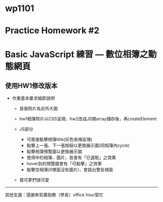 # wp1101
# Practice Homework #2
# Basic JavaScript 練習 — 數位相簿之動態網⾴
## 使用HW1修改版本

+ 作業基本要求細節說明
  - 首張照片為另外大圖
  
  - hw1相簿照片以CSS呈現、hw2改成JS開array儲存後，再createElement
  
  - JS部分
    - 可直接點擊相簿title(灰色長條區塊)
    - 點擊上一張、下一張按鈕以更換展示圖(同相簿內cycle)
    - 點擊相簿預覽圖以更換展示圖
    - 使用中的相簿、圖片，皆會有「已選取」之效果
    - hover到的預覽圖會有「可點擊」之效果
    - 點擊空相簿(if裡面沒有圖片)，會跳出警告視窗

  - 寶可夢們很可愛
------------------

  其他支援：感謝朱哲廣助教（學長）office hour幫忙